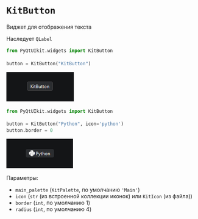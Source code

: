 # `KitButton`

Виджет для отображения текста

Наследует `QLabel`

```python
from PyQtUIkit.widgets import KitButton

button = KitButton("KitButton")
```
![img_3.png](img/img_3.png)

```python
from PyQtUIkit.widgets import KitButton

button = KitButton("Python", icon='python')
button.border = 0
```
![img_4.png](img/img_4.png)

Параметры:

- `main_palette` (`KitPalette`, по умолчанию `'Main'`)
- `icon` (`str` (из встроенной коллекции иконок) или `KitIcon` (из файла))
- `border` (`int`, по умолчанию 1)
- `radius` (`int`, по умолчанию 4)
